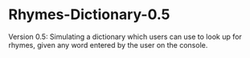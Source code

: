 # Rhymes-Dictionary-0.5
Version 0.5: Simulating a dictionary which users can use to look up for rhymes, given any word entered by the user on the console.
